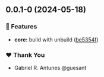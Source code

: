 ## 0.0.1-0 (2024-05-18)


### 🚀 Features

- **core:** build with unbuild ([be5354f](https://github.com/guesant/unispec/commit/be5354f))

### ❤️  Thank You

- Gabriel R. Antunes @guesant